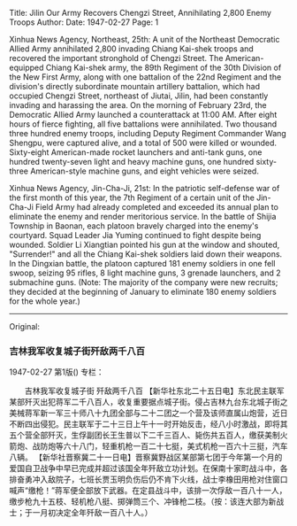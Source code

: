 Title: Jilin Our Army Recovers Chengzi Street, Annihilating 2,800 Enemy Troops
Author:
Date: 1947-02-27
Page: 1

Xinhua News Agency, Northeast, 25th: A unit of the Northeast Democratic Allied Army annihilated 2,800 invading Chiang Kai-shek troops and recovered the important stronghold of Chengzi Street. The American-equipped Chiang Kai-shek army, the 89th Regiment of the 30th Division of the New First Army, along with one battalion of the 22nd Regiment and the division's directly subordinate mountain artillery battalion, which had occupied Chengzi Street, northeast of Jiutai, Jilin, had been constantly invading and harassing the area. On the morning of February 23rd, the Democratic Allied Army launched a counterattack at 11:00 AM. After eight hours of fierce fighting, all five battalions were annihilated. Two thousand three hundred enemy troops, including Deputy Regiment Commander Wang Shengpu, were captured alive, and a total of 500 were killed or wounded. Sixty-eight American-made rocket launchers and anti-tank guns, one hundred twenty-seven light and heavy machine guns, one hundred sixty-three American-style machine guns, and eight vehicles were seized.

Xinhua News Agency, Jin-Cha-Ji, 21st: In the patriotic self-defense war of the first month of this year, the 7th Regiment of a certain unit of the Jin-Cha-Ji Field Army had already completed and exceeded its annual plan to eliminate the enemy and render meritorious service. In the battle of Shijia Township in Baonan, each platoon bravely charged into the enemy's courtyard. Squad Leader Jia Yuming continued to fight despite being wounded. Soldier Li Xiangtian pointed his gun at the window and shouted, "Surrender!" and all the Chiang Kai-shek soldiers laid down their weapons. In the Dingxian battle, the platoon captured 181 enemy soldiers in one fell swoop, seizing 95 rifles, 8 light machine guns, 3 grenade launchers, and 2 submachine guns. (Note: The majority of the company were new recruits; they decided at the beginning of January to eliminate 180 enemy soldiers for the whole year.)



<hr /> 

Original: 


### 吉林我军收复城子街歼敌两千八百

1947-02-27
第1版()
专栏：

　　吉林我军收复城子街
    歼敌两千八百
    【新华社东北二十五日电】东北民主联军某部歼灭出犯蒋军二千八百人，收复重要据点城子街。侵占吉林九台东北城子街之美械蒋军新一军三十师八十九团全部与二十二团之一个营及该师直属山炮营，近日不断四出侵犯。民主联军于二十三日上午十一时开始反击，经八小时激战，即将其五个营全部歼灭，生俘副团长王生普以下二千三百人、毙伤共五百人，缴获美制火箭炮、战防炮等六十八门，轻重机枪一百二十七挺，美式机枪一百六十三挺，汽车八辆。
    【新华社晋察冀二十一日电】晋察冀野战区某部第七团于今年第一个月的爱国自卫战争中早已完成并超过该国全年歼敌立功计划。在保南十家町战斗中，各排奋勇冲入敌院子，七班长贾玉明负伤后仍不肯下火线，战士李橡田用枪对住窗口喊声“缴枪！”蒋军便全部放下武器。在定县战斗中，该排一次俘敌一百八十一人，缴步枪九十五枝、轻机枪八挺、掷弹筒三个、冲锋枪二枝。（按：该连大部为新战士；于一月初决定全年歼敌一百八十人。）
